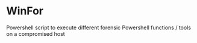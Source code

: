 # WinFor
Powershell script to execute different forensic Powershell functions / tools on a compromised host
